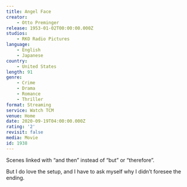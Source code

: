 ```yaml
---
title: Angel Face
creator:
    - Otto Preminger
release: 1953-01-02T00:00:00.000Z
studios:
    - RKO Radio Pictures
language:
    - English
    - Japanese
country:
    - United States
length: 91
genre:
    - Crime
    - Drama
    - Romance
    - Thriller
format: Streaming
service: Watch TCM
venue: Home
date: 2020-09-19T04:00:00.000Z
rating: '2'
revisit: false
media: Movie
id: 1938
---
```


Scenes linked with “and then” instead of “but” or “therefore”.

But I do love the setup, and I have to ask myself why I didn’t foresee the ending.

